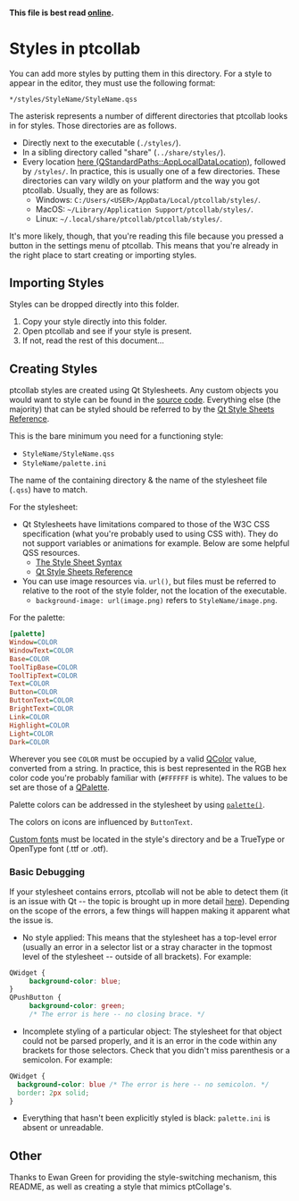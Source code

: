#### This file is best read [online](https://github.com/yuxshao/ptcollab/blob/master/src/styles/README.md).

# Styles in ptcollab
You can add more styles by putting them in this directory. For a style to appear in the editor, they must use the following format: 

`*/styles/StyleName/StyleName.qss`

The asterisk represents a number of different directories that ptcollab looks in for styles. Those directories are as follows.
- Directly next to the executable (`./styles/`).
- In a sibling directory called "share" (`../share/styles/`).
- Every location [here (QStandardPaths::AppLocalDataLocation)](https://doc.qt.io/qt-5/qstandardpaths.html#StandardLocation-enum), followed by `/styles/`. In practice, this is usually one of a few directories. These directories can vary wildly on your platform and the way you got ptcollab. Usually, they are as follows:
	- Windows: `C:/Users/<USER>/AppData/Local/ptcollab/styles/`.
	- MacOS: `~/Library/Application Support/ptcollab/styles/`.
	- Linux: `~/.local/share/ptcollab/ptcollab/styles/`.

It's more likely, though, that you're reading this file because you pressed a button in the settings menu of ptcollab. This means that you're already in the right place to start creating or importing styles.

## Importing Styles

Styles can be dropped directly into this folder.

1. Copy your style directly into this folder.
2. Open ptcollab and see if your style is present.
3. If not, read the rest of this document...

## Creating Styles

ptcollab styles are created using Qt Stylesheets. Any custom objects you would want to style can be found in the [source code](https://github.com/yuxshao/ptcollab). Everything else (the majority) that can be styled should be referred to by the [Qt Style Sheets Reference](https://doc.qt.io/qt-5/stylesheet-reference.html).

This is the bare minimum you need for a functioning style:
- `StyleName/StyleName.qss`
- `StyleName/palette.ini`

The name of the containing directory & the name of the stylesheet file (`.qss`) have to match.

For the stylesheet:
- Qt Stylesheets have limitations compared to those of the W3C CSS specification (what you're probably used to using CSS with). They do not support variables or animations for example. Below are some helpful QSS resources.
	- [The Style Sheet Syntax](https://doc.qt.io/qt-5/stylesheet-syntax.html)
	- [Qt Style Sheets Reference](https://doc.qt.io/qt-5/stylesheet-reference.html)
- You can use image resources via. `url()`, but files must be referred to relative to the root of the style folder, not the location of the executable.
	- `background-image: url(image.png)` refers to `StyleName/image.png`.

For the palette:

```ini
[palette]
Window=COLOR
WindowText=COLOR
Base=COLOR
ToolTipBase=COLOR
ToolTipText=COLOR
Text=COLOR
Button=COLOR
ButtonText=COLOR
BrightText=COLOR
Link=COLOR
Highlight=COLOR
Light=COLOR
Dark=COLOR
``` 

Wherever you see `COLOR` must be occupied by a valid [QColor](https://doc.qt.io/qt-5/qcolor.html#name) value, converted from a string. In practice, this is best represented in the RGB hex color code you're probably familiar with (`#FFFFFF` is white). The values to be set are those of a [QPalette](https://doc.qt.io/qt-5/qpalette.html#details).

Palette colors can be addressed in the stylesheet by using [`palette()`](https://doc.qt.io/qt-5/stylesheet-reference.html#paletterole).

The colors on icons are influenced by `ButtonText`.

[Custom fonts](https://doc.qt.io/archives/qt-4.8/stylesheet-reference.html#font) must be located in the style's directory and be a TrueType or OpenType font (.ttf or .otf).

### Basic Debugging

If your stylesheet contains errors, ptcollab will not be able to detect them (it is an issue with Qt -- the topic is brought up in more detail [here](https://forum.qt.io/topic/130386/qcss-parser-how-to-reproduce-behavior)). Depending on the scope of the errors, a few things will happen making it apparent what the issue is.

- No style applied:
  This means that the stylesheet has a top-level error (usually an error in a selector list or a stray character in the topmost level of the stylesheet -- outside of all brackets). For example:
```css
QWidget {
	 background-color: blue;
}
QPushButton {
	 background-color: green;
	 /* The error is here -- no closing brace. */
``` 
- Incomplete styling of a particular object:
  The stylesheet for that object could not be parsed properly, and it is an error in the code within any brackets for those selectors. Check that you didn't miss parenthesis or a semicolon. For example:
```css
QWidget {
  background-color: blue /* The error is here -- no semicolon. */
  border: 2px solid;
}
```
- Everything that hasn't been explicitly styled is black:
  `palette.ini` is absent or unreadable.


## Other

Thanks to Ewan Green for providing the style-switching mechanism, this README, as well as creating a style that mimics ptCollage's.
